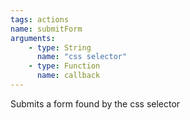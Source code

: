 ```yaml
---
tags: actions
name: submitForm
arguments:
    - type: String
      name: "css selector"
    - type: Function
      name: callback
---
```


Submits a form found by the css selector